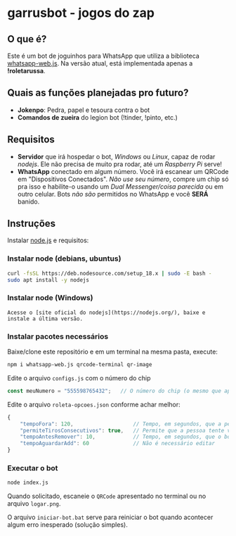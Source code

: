 # garrusbot - jogos do zap

## O que é?

Este é um bot de joguinhos para WhatsApp que utiliza a biblioteca [whatsapp-web.js](https://github.com/pedroslopez/whatsapp-web.js).
Na versão atual, está implementada apenas a **!roletarussa**.

## Quais as funções planejadas pro futuro?

* **Jokenpo**: Pedra, papel e tesoura contra o bot
* **Comandos de zueira** do legion bot (!tinder, !pinto, etc.)

## Requisitos

* **Servidor** que irá hospedar o bot, _Windows_ ou _Linux_, capaz de rodar _nodejs_. Ele não precisa de muito pra rodar, até um _Raspberry Pi_ serve!
* **WhatsApp** conectado em algum número. Você irá escanear um QRCode em "Dispositivos Conectados". _Não use seu número_, compre um chip só pra isso e habilite-o usando um _Dual Messenger/coisa parecida_ ou em outro celular. Bots _não são_ permitidos no WhatsApp e você **SERÁ** banido.

## Instruções

Instalar [node.js](https://nodejs.org/) e requisitos:

### Instalar node (debians, ubuntus)
```sh
curl -fsSL https://deb.nodesource.com/setup_18.x | sudo -E bash -
sudo apt install -y nodejs
```

### Instalar node (Windows)

	Acesse o [site oficial do nodejs](https://nodejs.org/), baixe e instale a última versão.


### Instalar pacotes necessários

Baixe/clone este repositório e em um terminal na mesma pasta, execute:

```sh
npm i whatsapp-web.js qrcode-terminal qr-image
```

Edite o arquivo `configs.js` com o número do chip

```js
const meuNumero = "555598765432";	// O número do chip (o mesmo que aparece no contato do whatsapp)
```

Edite o arquivo `roleta-opcoes.json` conforme achar melhor:

```js
{
	"tempoFora": 120,					// Tempo, em segundos, que a pessoa irá ficar fora do grupo após perder
	"permiteTirosConsecutivos": true,	// Permite que a pessoa tente várias vezes em sequencia
	"tempoAntesRemover": 10,			// Tempo, em segundos, que o bot aguarda antes de remover a pessoa do grupo
	"tempoAguardarAdd": 60				// Não é necessário editar
}
```

### Executar o bot

```sh
node index.js
```

Quando solicitado, escaneie o `QRCode` apresentado no terminal ou no arquivo `logar.png`.

O arquivo `iniciar-bot.bat` serve para reiniciar o bot quando acontecer algum erro inesperado (solução simples).